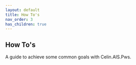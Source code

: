 ```yaml
---
layout: default
title: How To's
nav_order: 3
has_children: true
---
```


## How To's

A guide to achieve some common goals with Celin.AIS.Pws.
